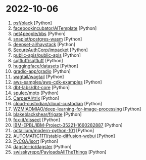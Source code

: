 # 2022-10-06

1. [psf/black](https://github.com/psf/black "The uncompromising Python code formatter") [Python]
2. [facebookincubator/AITemplate](https://github.com/facebookincubator/AITemplate "AITemplate is a Python framework which renders neural network into high performance CUDA/HIP C++ code. Specialized for FP16 TensorCore (NVIDIA GPU) and MatrixCore (AMD GPU) inference.") [Python]
3. [net4people/bbs](https://github.com/net4people/bbs "Forum for discussing Internet censorship circumvention") [Python]
4. [snaplet/postgres-wasm](https://github.com/snaplet/postgres-wasm "A PostgresQL server running in your browser") [Python]
5. [deepset-ai/haystack](https://github.com/deepset-ai/haystack "🔍 Haystack is an open source NLP framework that leverages pre-trained Transformer models. It enables developers to quickly implement production-ready semantic search, question answering, summarization and document ranking for a wide range of NLP applications.") [Python]
6. [SecureAuthCorp/impacket](https://github.com/SecureAuthCorp/impacket "Impacket is a collection of Python classes for working with network protocols.") [Python]
7. [public-apis/public-apis](https://github.com/public-apis/public-apis "A collective list of free APIs") [Python]
8. [sqlfluff/sqlfluff](https://github.com/sqlfluff/sqlfluff "A SQL linter and auto-formatter for Humans") [Python]
9. [huggingface/datasets](https://github.com/huggingface/datasets "🤗 The largest hub of ready-to-use datasets for ML models with fast, easy-to-use and efficient data manipulation tools") [Python]
10. [gradio-app/gradio](https://github.com/gradio-app/gradio "Create UIs for your machine learning model in Python in 3 minutes") [Python]
11. [wagtail/wagtail](https://github.com/wagtail/wagtail "A Django content management system focused on flexibility and user experience") [Python]
12. [aws-samples/aws-cdk-examples](https://github.com/aws-samples/aws-cdk-examples "Example projects using the AWS CDK") [Python]
13. [dbt-labs/dbt-core](https://github.com/dbt-labs/dbt-core "dbt enables data analysts and engineers to transform their data using the same practices that software engineers use to build applications.") [Python]
14. [spulec/moto](https://github.com/spulec/moto "A library that allows you to easily mock out tests based on AWS infrastructure.") [Python]
15. [CarperAI/trlx](https://github.com/CarperAI/trlx "A repo for distributed training of language models with Reinforcement Learning via Human Feedback (RLHF)") [Python]
16. [cloud-custodian/cloud-custodian](https://github.com/cloud-custodian/cloud-custodian "Rules engine for cloud security, cost optimization, and governance, DSL in yaml for policies to query, filter, and take actions on resources") [Python]
17. [WZMIAOMIAO/deep-learning-for-image-processing](https://github.com/WZMIAOMIAO/deep-learning-for-image-processing "deep learning for image processing including classification and object-detection etc.") [Python]
18. [blakeblackshear/frigate](https://github.com/blakeblackshear/frigate "NVR with realtime local object detection for IP cameras") [Python]
19. [fox-it/dissect](https://github.com/fox-it/dissect "This project is a meta package, it will install all other Dissect modules with the right combination of versions.") [Python]
20. [IBM-EPBL/IBM-Project-35221-1660282887](https://github.com/IBM-EPBL/IBM-Project-35221-1660282887 "Smart Waste Management System For Metropolitan Cities") [Python]
21. [octallium/modern-python-101](https://github.com/octallium/modern-python-101 "Modern Python 101 - Thinking In Types") [Python]
22. [AUTOMATIC1111/stable-diffusion-webui](https://github.com/AUTOMATIC1111/stable-diffusion-webui "Stable Diffusion web UI") [Python]
23. [PyCQA/isort](https://github.com/PyCQA/isort "A Python utility / library to sort imports.") [Python]
24. [dagster-io/dagster](https://github.com/dagster-io/dagster "An orchestration platform for the development, production, and observation of data assets.") [Python]
25. [swisskyrepo/PayloadsAllTheThings](https://github.com/swisskyrepo/PayloadsAllTheThings "A list of useful payloads and bypass for Web Application Security and Pentest/CTF") [Python]
